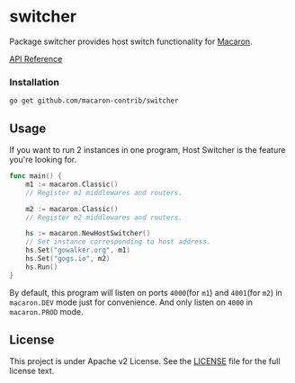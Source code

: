 switcher
========

Package switcher provides host switch functionality for [Macaron](https://github.com/Unknwon/macaron).

[API Reference](https://gowalker.org/github.com/macaron-contrib/switcher)

### Installation

	go get github.com/macaron-contrib/switcher
	
## Usage

If you want to run 2 instances in one program, Host Switcher is the feature you're looking for.

```go
func main() {
	m1 := macaron.Classic()
	// Register m1 middlewares and routers.

	m2 := macaron.Classic()
	// Register m2 middlewares and routers.

	hs := macaron.NewHostSwitcher()
	// Set instance corresponding to host address.
	hs.Set("gowalker.org", m1)
	hs.Set("gogs.io", m2)
	hs.Run()
}
```

By default, this program will listen on ports `4000`(for `m1`) and `4001`(for `m2`) in `macaron.DEV` mode just for convenience. And only listen on `4000` in `macaron.PROD` mode.

## License

This project is under Apache v2 License. See the [LICENSE](LICENSE) file for the full license text.